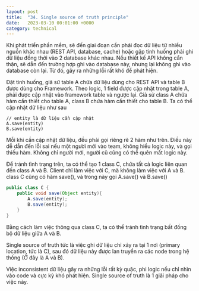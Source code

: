 ```yaml
---
layout: post
title:  "34. Single source of truth principle"
date:   2023-03-10 00:01:00 +0000
category: technical
---
```


Khi phát triển phần mềm, sẽ đến giai đoạn cần phải đọc dữ liệu từ nhiều nguồn khác nhau (REST API, database, cache) hoặc gặp tình huống phải ghi dữ liệu đồng thời vào 2 database khác nhau. Nếu thiết kế API không cẩn thận, sẽ dẫn đến trường hợp ghi vào database này, nhưng lại không ghi vào database còn lại. Từ đó, gây ra những lỗi rất khó để phát hiện.

Đặt tình huống, giả sử table A chứa dữ liệu dùng cho REST API và table B được dùng cho Framework. Theo logic, 1 field được cập nhật trong table A, phải được cập nhật vào framework table và ngược lại. Giả sử class A chứa hàm cần thiết cho table A, class B chứa hàm cần thiết cho table B. Ta có thể cập nhật dữ liệu như sau

```
// entity là dữ liệu cần cập nhật
A.save(entity)
B.save(entity)
```

Mỗi khi cần cập nhật dữ liệu, đều phải gọi riêng rẽ 2 hàm như trên. Điều này dễ dẫn đến lỗi sai nếu một người mới vào team, không hiểu logic này, và gọi thiếu hàm. Không chỉ người mới, người cũ cũng có thể quên mất logic này.

Để tránh tình trạng trên, ta có thể tạo 1 class C, chứa tất cả logic liên quan đến class A và B. Client chỉ làm việc với C, mà không làm việc với A và B. class C cũng có hàm save(), và trong này gọi A.save() và B.save()

```java
public class C {
	public void save(Object entity){
		A.save(entity);
		B.save(entity);
	}
}
```

Bằng cách làm việc thông qua class C, ta có thể tránh tình trạng bất đồng bộ dữ liệu giữa A và B.

Single source of truth tức là việc ghi dữ liệu chỉ xảy ra tại 1 nơi (primary location, tức là C), sau đó dữ liệu này được lan truyền ra các node trong hệ thống (Ở đây là A và B). 

Việc inconsistent dữ liệu gây ra những lỗi rất kỳ quặc, phi logic nếu chỉ nhìn vào code và cực kỳ khó phát hiện. Single source of truth là 1 giải pháp cho việc này.


